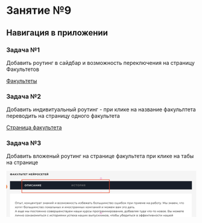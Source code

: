 # Занятие №9

## Навигация в приложении

### Задача №1

Добавить роутинг в сайдбар и возможность переключения на страницу Факультетов

[Факультеты](<https://www.figma.com/file/mfsNEI7Nv5i5fkdseWbFn7/Lesson-(Copy)?node-id=9272%3A157>)

### Задача №2

Добавить индивитуальный роутинг - при клике на название факульлтета переводить на страницу одного факультета

[Страница факультета](<https://www.figma.com/file/mfsNEI7Nv5i5fkdseWbFn7/Lesson-(Copy)?node-id=9272%3A349>)

### Задача №3

Добавить вложеный роутинг на странице факультета при клике на табы на странице

![tabs](/images/tabs.png)
